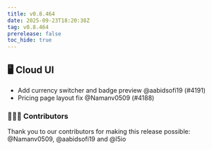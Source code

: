 ```yaml
---
title: v0.8.464
date: 2025-09-23T18:20:38Z
tag: v0.8.464
prerelease: false
toc_hide: true
---
```


## 🖥 Cloud UI

- Add currency switcher and badge preview  @aabidsofi19 (#4191)
- Pricing page layout fix @Namanv0509 (#4188)

### 👨🏽‍💻 Contributors

Thank you to our contributors for making this release possible:
@Namanv0509, @aabidsofi19 and @l5io

